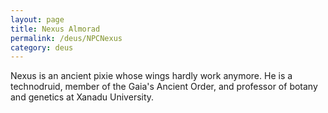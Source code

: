 ```yaml
---
layout: page
title: Nexus Almorad
permalink: /deus/NPCNexus
category: deus
---
```

Nexus is an ancient pixie whose wings hardly work anymore. He is a technodruid, member of the Gaia's Ancient Order, and professor of botany and genetics at Xanadu University.
